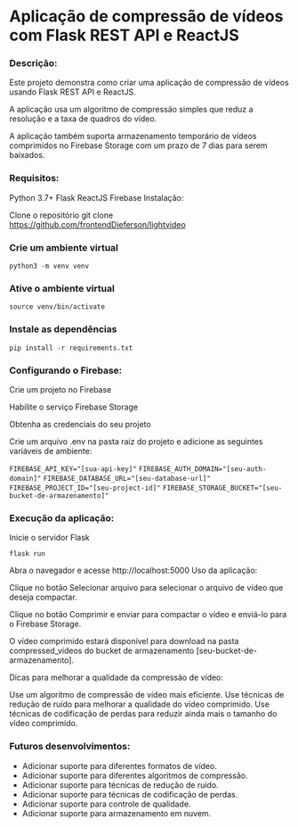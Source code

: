 # Aplicação de compressão de vídeos com Flask REST API e ReactJS

### Descrição:

Este projeto demonstra como criar uma aplicação de compressão de vídeos usando Flask REST API e ReactJS.

A aplicação usa um algoritmo de compressão simples que reduz a resolução e a taxa de quadros do vídeo.

A aplicação também suporta armazenamento temporário de vídeos comprimidos no Firebase Storage com um prazo de 7 dias para serem baixados.

### Requisitos:

Python 3.7+
Flask
ReactJS
Firebase
Instalação:

Clone o repositório
git clone https://github.com/frontendDieferson/lightvideo

### Crie um ambiente virtual
```
python3 -m venv venv
```

### Ative o ambiente virtual
```
source venv/bin/activate
```
### Instale as dependências
```
pip install -r requirements.txt
```

### Configurando o Firebase:

Crie um projeto no Firebase

Habilite o serviço Firebase Storage

Obtenha as credenciais do seu projeto

Crie um arquivo .env na pasta raiz do projeto e adicione as seguintes variáveis de ambiente:

`FIREBASE_API_KEY="[sua-api-key]"`
`FIREBASE_AUTH_DOMAIN="[seu-auth-domain]"`
`FIREBASE_DATABASE_URL="[seu-database-url]"`
`FIREBASE_PROJECT_ID="[seu-project-id]"`
`FIREBASE_STORAGE_BUCKET="[seu-bucket-de-armazenamento]"`

### Execução da aplicação:

Inicie o servidor Flask

```
flask run
```

Abra o navegador e acesse http://localhost:5000
Uso da aplicação:

Clique no botão Selecionar arquivo para selecionar o arquivo de vídeo que deseja compactar.

Clique no botão Comprimir e enviar para compactar o vídeo e enviá-lo para o Firebase Storage.

O vídeo comprimido estará disponível para download na pasta compressed_videos do bucket de armazenamento [seu-bucket-de-armazenamento].

Dicas para melhorar a qualidade da compressão de vídeo:

Use um algoritmo de compressão de vídeo mais eficiente.
Use técnicas de redução de ruído para melhorar a qualidade do vídeo comprimido.
Use técnicas de codificação de perdas para reduzir ainda mais o tamanho do vídeo comprimido.

### Futuros desenvolvimentos:

 - Adicionar suporte para diferentes formatos de vídeo.
- Adicionar suporte para diferentes algoritmos de compressão.
- Adicionar suporte para técnicas de redução de ruído.
- Adicionar suporte para técnicas de codificação de perdas.
- Adicionar suporte para controle de qualidade.
- Adicionar suporte para armazenamento em nuvem.